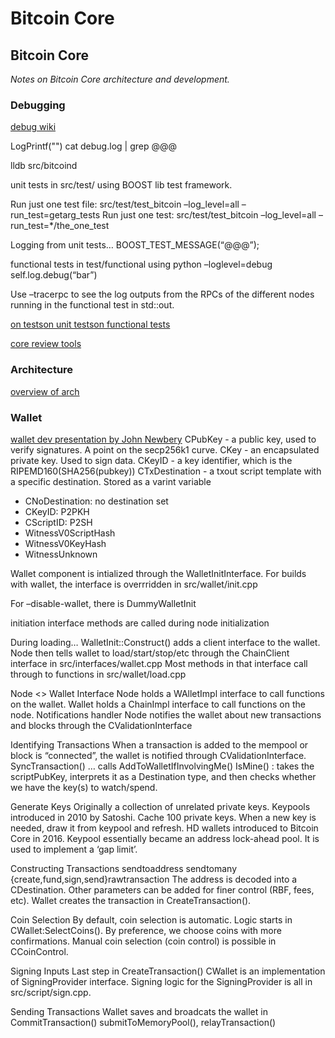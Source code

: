 # Bitcoin Core

## Bitcoin Core <a id="20775e10-a153-4cca-a4f9-df58f4535753"></a>

_Notes on Bitcoin Core architecture and development._

### Debugging <a id="506a6702-7348-47d0-89dc-0115a6fbc885"></a>

[debug wiki](https://gist.github.com/fjahr/2cd23ad743a2ddfd4eed957274beca0f)

LogPrintf\(""\) cat debug.log \| grep @@@

lldb src/bitcoind

unit tests in src/test/ using BOOST lib test framework.

Run just one test file: src/test/test\_bitcoin –log\_level=all –run\_test=getarg\_tests Run just one test: src/test/test\_bitcoin –log\_level=all –run\_test=\*/the\_one\_test

Logging from unit tests… BOOST\_TEST\_MESSAGE\(“@@@”\);

functional tests in test/functional using python –loglevel=debug self.log.debug\(“bar”\)

Use –tracerpc to see the log outputs from the RPCs of the different nodes running in the functional test in std::out.

[on tests](https://github.com/bitcoin/bitcoin/blob/master/test/README.md)[on unit tests](https://github.com/bitcoin/bitcoin/blob/master/src/test/README.md)[on functional tests](https://github.com/bitcoin/bitcoin/blob/master/test/functional/README.md)

[core review tools](https://github.com/fanquake/core-review)

### Architecture <a id="24df961f-e563-434c-860d-89457aa81cde"></a>

[overview of arch](https://jameso.be/dev++2018/#1)

### Wallet <a id="50d67092-4617-41fe-9f22-a22fedfae291"></a>

[wallet dev presentation by John Newbery](https://residency.chaincode.com/presentations/bitcoin/Wallet_Development.pdf) CPubKey - a public key, used to verify signatures. A point on the secp256k1 curve. CKey - an encapsulated private key. Used to sign data. CKeyID - a key identifier, which is the RIPEMD160\(SHA256\(pubkey\)\) CTxDestination - a txout script template with a specific destination. Stored as a varint variable

* CNoDestination: no destination set
* CKeyID: P2PKH
* CScriptID: P2SH
* WitnessV0ScriptHash
* WitnessV0KeyHash
* WitnessUnknown

Wallet component is intialized through the WalletInitInterface. For builds with wallet, the interface is overrridden in src/wallet/init.cpp

For –disable-wallet, there is DummyWalletInit

initiation interface methods are called during node initialization

During loading… WalletInit::Construct\(\) adds a client interface to the wallet. Node then tells wallet to load/start/stop/etc through the ChainClient interface in src/interfaces/wallet.cpp Most methods in that interface call through to functions in src/wallet/load.cpp

Node &lt;&gt; Wallet Interface Node holds a WAlletImpl interface to call functions on the wallet. Wallet holds a ChainImpl interface to call functions on the node. Notifications handler Node notifies the wallet about new transactions and blocks through the CValidationInterface

Identifying Transactions When a transaction is added to the mempool or block is “connected”, the wallet is notified through CValidationInterface. SyncTransaction\(\) … calls AddToWalletIfInvolvingMe\(\) IsMine\(\) : takes the scriptPubKey, interprets it as a Destination type, and then checks whether we have the key\(s\) to watch/spend.

Generate Keys Originally a collection of unrelated private keys. Keypools introduced in 2010 by Satoshi. Cache 100 private keys. When a new key is needed, draw it from keypool and refresh. HD wallets introduced to Bitcoin Core in 2016. Keypool essentially became an address lock-ahead pool. It is used to implement a ‘gap limit’.

Constructing Transactions sendtoaddress sendtomany {create,fund,sign,send}rawtransaction The address is decoded into a CDestination. Other parameters can be added for finer control \(RBF, fees, etc\). Wallet creates the transaction in CreateTransaction\(\).

Coin Selection By default, coin selection is automatic. Logic starts in CWallet:SelectCoins\(\). By preference, we choose coins with more confirmations. Manual coin selection \(coin control\) is possible in CCoinControl.

Signing Inputs Last step in CreateTransaction\(\) CWallet is an implementation of SigningProvider interface. Signing logic for the SigningProvider is all in src/script/sign.cpp.

Sending Transactions Wallet saves and broadcats the wallet in CommitTransaction\(\) submitToMemoryPool\(\), relayTransaction\(\)

